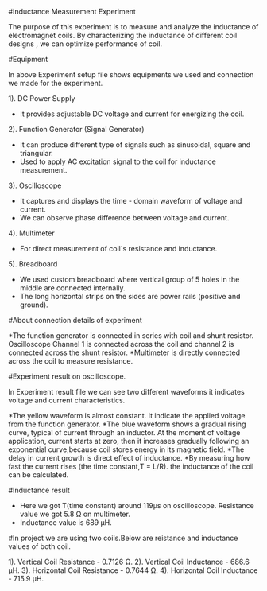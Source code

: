 #Inductance Measurement Experiment 

The purpose of this experiment is to measure and analyze the inductance of electromagnet coils. By characterizing the inductance of different coil designs , we can optimize performance of coil.

#Equipment

In above Experiment setup file shows  equipments we used and connection we made for the experiment.

1). DC Power Supply
* It provides adjustable DC voltage and current for energizing the coil.

2). Function Generator (Signal Generator)
* It can produce different type of signals such as sinusoidal, square and triangular.
* Used to apply AC excitation signal to the coil for inductance measurement.

3). Oscilloscope 
* It captures and displays the time - domain waveform of voltage and current.
* We can observe phase difference between voltage and current.

4). Multimeter
* For direct measurement of coil´s resistance and inductance.

5). Breadboard
* We used custom breadboard where vertical group of 5 holes in the middle are connected internally.
* The long horizontal strips on the sides are power rails (positive and ground).

#About connection details of experiment

*The function generator is connected in series with coil and shunt resistor. Oscilloscope Channel 1 is connected across the coil and channel 2 is connected across the shunt resistor.
*Multimeter is directly connected across the coil to measure resistance.

#Experiment result on oscilloscope.

In Experiment result file we can see two different waveforms it indicates voltage and current characteristics.

*The yellow waveform is almost constant. It indicate the applied voltage from the function generator.
*The blue waveform shows a gradual rising curve, typical of current through an inductor. At the moment of voltage application, current starts at zero, then it increases gradually following an exponential curve,because coil stores energy in its magnetic field.
*The delay in current growth is direct effect of inductance.
*By measuring how fast the current rises (the time constant,T = L/R). the inductance of the coil can be calculated.

#Inductance result

* Here we got T(time constant) around 119μs on oscilloscope. Resistance value we got 5.8 Ω on multimeter.
* Inductance value is 689 μH.


#In project we are using two coils.Below are reistance and inductance values of both coil. 

1). Vertical Coil Resistance - 0.7126 Ω.
2). Vertical Coil Inductance - 686.6 μH. 
3). Horizontal Coil Resistance - 0.7644 Ω.
4). Horizontal Coil Inductance - 715.9 μH.
 


